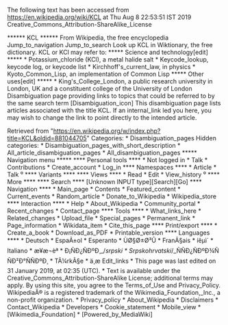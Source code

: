 The following text has been accessed from https://en.wikipedia.org/wiki/KCL at Thu Aug 8 22:53:51 IST 2019
Creative_Commons_Attribution-ShareAlike_License




















****** KCL ******
From Wikipedia, the free encyclopedia
Jump_to_navigation Jump_to_search
 Look up KCL in Wiktionary, the free dictionary.
KCL or KCl may refer to:
***** Science and technology[edit] *****
    * Potassium_chloride (KCl), a metal halide salt
    * Keycode_lookup, keycode log, or keycode list
    * Kirchhoff's_current_law, in physics
    * Kyoto_Common_Lisp, an implementation of Common Lisp
***** Other uses[edit] *****
    * King's_College_London, a public research university in London, UK and a
      constituent college of the University of London
                      Disambiguation page providing links to topics that could
                      be referred to by the same search term
[Disambiguation_icon] This disambiguation page lists articles associated with
                      the title KCL.
                      If an internal_link led you here, you may wish to change
                      the link to point directly to the intended article.

Retrieved from "https://en.wikipedia.org/w/index.php?title=KCL&oldid=881044705"
Categories:
    * Disambiguation_pages
Hidden categories:
    * Disambiguation_pages_with_short_description
    * All_article_disambiguation_pages
    * All_disambiguation_pages
***** Navigation menu *****
**** Personal tools ****
    * Not logged in
    * Talk
    * Contributions
    * Create_account
    * Log_in
**** Namespaces ****
    * Article
    * Talk
⁰
**** Variants ****
**** Views ****
    * Read
    * Edit
    * View_history
⁰
**** More ****
**** Search ****
[Unknown INPUT type][Search][Go]
**** Navigation ****
    * Main_page
    * Contents
    * Featured_content
    * Current_events
    * Random_article
    * Donate_to_Wikipedia
    * Wikipedia_store
**** Interaction ****
    * Help
    * About_Wikipedia
    * Community_portal
    * Recent_changes
    * Contact_page
**** Tools ****
    * What_links_here
    * Related_changes
    * Upload_file
    * Special_pages
    * Permanent_link
    * Page_information
    * Wikidata_item
    * Cite_this_page
**** Print/export ****
    * Create_a_book
    * Download_as_PDF
    * Printable_version
**** Languages ****
    * Deutsch
    * EspaÃ±ol
    * Esperanto
    * ÙØ§Ø±Ø³Û
    * FranÃ§ais
    * íêµ­ì´
    * Italiano
    * æ¥æ¬èª
    * Ð¡ÑÐ¿ÑÐºÐ¸_/_srpski
    * Srpskohrvatski_/_ÑÑÐ¿ÑÐºÐ¾ÑÑÐ²Ð°ÑÑÐºÐ¸
    * TÃ¼rkÃ§e
    * ä¸­æ
Edit_links
    * This page was last edited on 31 January 2019, at 02:35 (UTC).
    * Text is available under the Creative_Commons_Attribution-ShareAlike
      License; additional terms may apply. By using this site, you agree to the
      Terms_of_Use and Privacy_Policy. WikipediaÂ® is a registered trademark of
      the Wikimedia_Foundation,_Inc., a non-profit organization.
    * Privacy_policy
    * About_Wikipedia
    * Disclaimers
    * Contact_Wikipedia
    * Developers
    * Cookie_statement
    * Mobile_view
    * [Wikimedia_Foundation]
    * [Powered_by_MediaWiki]
